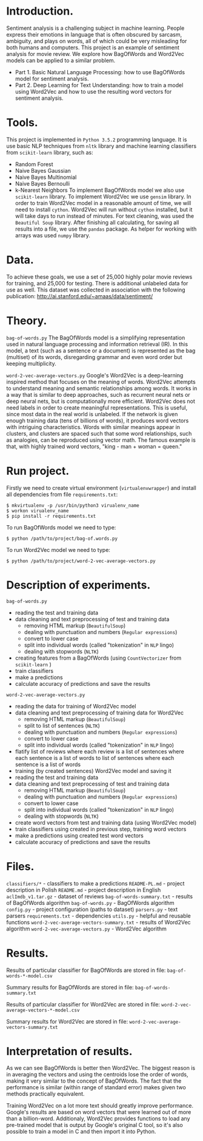 Introduction.
=============

Sentiment analysis is a challenging subject in machine learning. People express their emotions in language that is often obscured by sarcasm, ambiguity, and plays on words, all of which could be very misleading for both humans and computers. This project is an example of sentiment analysis for movie review. We explore how BagOfWords and Word2Vec models can be applied to a similar problem.
- Part 1. Basic Natural Language Processing: how to use BagOfWords model for sentiment analysis.
- Part 2. Deep Learning for Text Understanding: how to train a model using Word2Vec and how to use the resulting word vectors for sentiment analysis.



Tools.
======

This project is implemented in ``Python 3.5.2`` programming language. It is use basic NLP techniques from ``nltk`` library and machine learning classifiers from ``scikit-learn`` library, such as:
- Random Forest
- Naive Bayes Gaussian
- Naive Bayes Multinomial
- Naive Bayes Bernoulli
- k-Nearest Neighbors
To implement BagOfWords model we also use ``scikit-learn`` library. To implement Word2Vec we use ``gensim`` library. In order to train Word2Vec model in a reasonable amount of time, we will need to install ``cython``. Word2Vec will run without ``cython`` installed, but it will take days to run instead of minutes. For text cleaning, was used the ``Beautiful Soup`` library. After finishing all calculating, for saving all results into a file, we use the ``pandas`` package. As helper for working with arrays was used ``numpy`` library.



Data.
=====

To achieve these goals, we use a set of 25,000 highly polar movie reviews for training, and 25,000 for testing. There is additional unlabeled data for use as well. This dataset was collected in association with the following publication: http://ai.stanford.edu/~amaas/data/sentiment/



Theory.
=======

``bag-of-words.py``
The BagOfWords model is a simplifying representation used in natural language processing and information retrieval (IR). In this model, a text (such as a sentence or a document) is represented as the bag (multiset) of its words, disregarding grammar and even word order but keeping multiplicity.

``word-2-vec-average-vectors.py``
Google's Word2Vec is a deep-learning inspired method that focuses on the meaning of words. Word2Vec attempts to understand meaning and semantic relationships among words. It works in a way that is similar to deep approaches, such as recurrent neural nets or deep neural nets, but is computationally more efficient. Word2Vec does not need labels in order to create meaningful representations. This is useful, since most data in the real world is unlabeled. If the network is given enough training data (tens of billions of words), it produces word vectors with intriguing characteristics. Words with similar meanings appear in clusters, and clusters are spaced such that some word relationships, such as analogies, can be reproduced using vector math. The famous example is that, with highly trained word vectors, "king - man + woman = queen."



Run project.
============

Firstly we need to create virtual environment (``virtualenvwrapper``) and install all dependencies from file ``requirements.txt``:
```
$ mkvirtualenv -p /usr/bin/python3 virualenv_name
$ workon virualenv_name
$ pip install -r requirements.txt
```

To run BagOfWords model we need to type:
```
$ python /path/to/project/bag-of.words.py
```

To run Word2Vec model we need to type:
```
$ python /path/to/project/word-2-vec-average-vectors.py
```



Description of experiments.
===========================

``bag-of-words.py``
- reading the test and training data
- data cleaning and text preprocessing of test and training data
    - removing HTML markup (``BeautifulSoup``)
    - dealing with punctuation and numbers (``Regular expressions``)
    - convert to lower case
    - split into individual words (called "tokenization" in ``NLP`` lingo)
    - dealing with stopwords (``NLTK``)
- creating features from a BagOfWords (using ``CountVectorizer`` from ``scikit-learn`` )
- train classifiers
- make a predictions
- calculate accuracy of predictions and save the results


``word-2-vec-average-vectors.py``
- reading the data for training of Word2Vec model
- data cleaning and text preprocessing of training data for Word2Vec
    - removing HTML markup (``BeautifulSoup``)
    - split to list of sentences (``NLTK``)
    - dealing with punctuation and numbers (``Regular expressions``)
    - convert to lower case
    - split into individual words (called "tokenization" in ``NLP`` lingo)
- flatify list of reviews where each review is a list of sentences where each sentence is a list of words to list of sentences where each sentence is a list of words
- training (by created sentences) Word2Vec model and saving it
- reading the test and training data
- data cleaning and text preprocessing of test and training data
    - removing HTML markup (``BeautifulSoup``)
    - dealing with punctuation and numbers (``Regular expressions``)
    - convert to lower case
    - split into individual words (called "tokenization" in ``NLP`` lingo)
    - dealing with stopwords (``NLTK``)
- create word vectors from test and training data (using Word2Vec model)
- train classifiers using created in previous step, training word vectors
- make a predictions using created test word vectors
- calculate accuracy of predictions and save the results



Files.
======
``classifiers/*`` - classifiers to make a predictions
``README-PL.md`` - project description in Polish
``README.md`` - project description in English
``aclImdb_v1.tar.gz`` - dataset of reviews
``bag-of-words-summary.txt`` - results of BagOfWords algorithm
``bag-of-words.py`` - BagOfWords algorithm
``config.py`` - project configuration (paths to dataset)
``parsers.py`` - text parsers
``requirements.txt`` - dependencies
``utils.py`` - helpful and reusable functions
``word-2-vec-average-vectors-summary.txt`` - results of Word2Vec algorithm
``word-2-vec-average-vectors.py`` - Word2Vec algorithm



Results.
========

Results of particular classifier for BagOfWords are stored in file:
``bag-of-words-*-model.csv``

Summary results for BagOfWords are stored in file:
``bag-of-words-summary.txt``

Results of particular classifier for Word2Vec are stored in file:
``word-2-vec-average-vectors-*-model.csv``

Summary results for Word2Vec are stored in file:
``word-2-vec-average-vectors-summary.txt``



Interpretation of results.
==========================

As we can see BagOfWords is better then Word2Vec. The biggest reason is in averaging the vectors and using the centroids lose the order of words, making it very similar to the concept of BagOfWords. The fact that the performance is similar (within range of standard error) makes given two methods practically equivalent.

Training Word2Vec on a lot more text should greatly improve performance. Google's results are based on word vectors that were learned out of more than a billion-word. Additionaly, Word2Vec provides functions to load any pre-trained model that is output by Google's original C tool, so it's also possible to train a model in C and then import it into Python.
